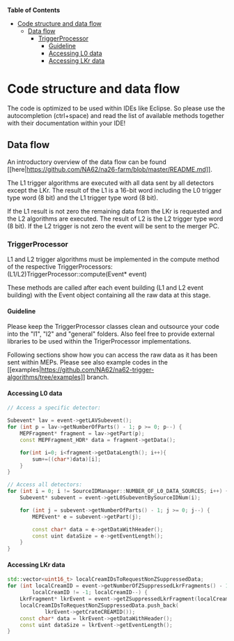 <!-- START doctoc generated TOC please keep comment here to allow auto update -->
<!-- DON'T EDIT THIS SECTION, INSTEAD RE-RUN doctoc TO UPDATE -->
**Table of Contents**
- [Code structure and data flow](#code-structure-and-data-flow)
  - [Data flow](#data-flow)
    - [TriggerProcessor](#triggerprocessor)
      - [Guideline](#guideline)
      - [Accessing L0 data](#accessing-l0-data)
      - [Accessing LKr data](#accessing-lkr-data)

<!-- END doctoc generated TOC please keep comment here to allow auto update -->

# Code structure and data flow
The code is optimized to be used within IDEs like Eclipse. So please use the autocompletion (ctrl+space) and read the list of available methods together with their documentation within your IDE!

## Data flow
An introductory overview of the data flow can be found [[here|https://github.com/NA62/na26-farm/blob/master/README.md]].

The L1 trigger algorithms are executed with all data sent by all detectors except the LKr. The result of the L1 is a 16-bit word including the L0 trigger type word (8 bit) and the L1 trigger type word (8 bit).

If the L1 result is not zero the remaining data from the LKr is requested and the L2 algorithms are executed. The result of L2 is the L2 trigger type word (8 bit). If the L2 trigger is not zero the event will be sent to the merger PC.

### TriggerProcessor
L1 and L2 trigger algorithms must be implemented in the compute method of the respective TriggerProcessors: (L1/L2)TriggerProcessor::compute(Event* event)

These methods are called after each event building (L1 and L2 event building) with the Event object containing all the raw data at this stage.

#### Guideline
Please keep the TriggerProcessor classes clean and outsource your code into the "l1", "l2" and "general" folders. Also feel free to provide external libraries to be used within the TrigerProcessor implementations.

Following sections show how you can access the raw data as it has been sent within MEPs. Please see also example codes in the [[examples|https://github.com/NA62/na62-trigger-algorithms/tree/examples]] branch.
#### Accessing L0 data
```C++
// Access a specific detector:

Subevent* lav = event->getLAVSubevent();
for (int p = lav->getNumberOfParts() - 1; p >= 0; p--) {
	MEPFragment* fragment = lav->getPart(p);
	const MEPFragment_HDR* data = fragment->getData();

	for(int i=0; i<fragment->getDataLength(); i++){
		sum+=((char*)data)[i];
	}
}

// Access all detectors:
for (int i = 0; i != SourceIDManager::NUMBER_OF_L0_DATA_SOURCES; i++) {
	Subevent* subevent = event->getL0SubeventBySourceIDNum(i);

	for (int j = subevent->getNumberOfParts() - 1; j >= 0; j--) {
		MEPEvent* e = subevent->getPart(j);

		const char* data = e->getDataWithHeader();
		const uint dataSize = e->getEventLength();
	}
}
```

#### Accessing LKr data
```C++
std::vector<uint16_t> localCreamIDsToRequestNonZSuppressedData;
for (int localCreamID = event->getNumberOfZSuppressedLkrFragments() - 1;
		localCreamID != -1; localCreamID--) {
	LkrFragment* lkrEvent = event->getZSuppressedLkrFragment(localCreamID);
	localCreamIDsToRequestNonZSuppressedData.push_back(
			lkrEvent->getCrateCREAMID());
	const char* data = lkrEvent->getDataWithHeader();
	const uint dataSize = lkrEvent->getEventLength();
}
```